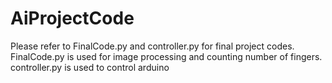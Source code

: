 # AiProjectCode
Please refer to FinalCode.py and controller.py for final project codes.
FinalCode.py is used for image processing and counting number of fingers.
controller.py is used to control arduino
